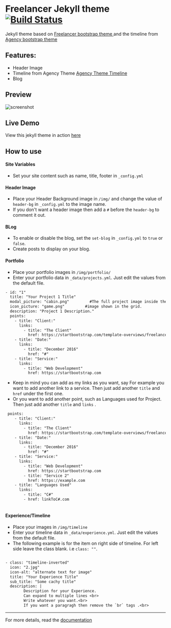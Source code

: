 Freelancer Jekyll theme  [![Build Status](https://travis-ci.org/digvijayad/freelancer-theme.svg?branch=master)](https://travis-ci.org/digvijayad/freelancer-theme)
=========================

Jekyll theme based on [Freelancer bootstrap theme ](http://startbootstrap.com/template-overviews/freelancer/) and the timeline from [Agency bootstrap theme](http://startbootstrap.com/template-overviews/agency/) 
## Features: 
 - Header Image
 - Timeline from Agency Theme [Agency Theme Timeline](https://blackrockdigital.github.io/startbootstrap-agency/#about)
 - Blog
 
## Preview 
![screenshot](https://user-images.githubusercontent.com/19765483/31866545-c52cf0ae-b746-11e7-9f00-6b0c3fa21ca3.PNG)

## Live Demo
View this jekyll theme in action [here](https://digvijayad.github.io/freelancer-theme)

## How to use
 #### Site Variables
 - Set your site content such as name, title, footer in `_config.yml`
 
 #### Header Image
 - Place your Header Background image in `/img/` and change the value of `header-bg` in `_config.yml` to the image name.
 - If you don't want a header image then add a `#` before the `header-bg` to comment it out.
 

 #### BLog
 - To enable or disable the blog, set the `set-blog` in `_config.yml` to `true` or `false`.
 - Create posts to display on your blog.
  
 
 #### Portfolio
 - Place your portfolio images in `/img/portfolio/`
 - Enter your portfolio data in `_data/projects.yml`. Just edit the values from the default file.
```txt
- id: "1"
  title: "Your Project 1 Title"
  modal_picture: "cabin.png"         #The full project image inside the model
  icon_picture: "game.png"         #image shown in the grid.
  description: "Project 1 Description."
  points: 
    - title: "Client:"
      links:
        - title: "The Client"
          href: https://startbootstrap.com/template-overviews/freelancer/
    - title: "Date:"
      links:
        - title: "December 2016"
          href: "#"
    - title: "Service:"
      links:
        - title: "Web Development"
          href: https://startbootstrap.com
```

 - Keep in mind you can add as my links as you want, say For example you want to add another link to a service. Then just add another `title` and `href` under the first one.
 - Or you want to add another point, such as Languages used for Project. Then just add another `title` and `links` .
```txt 
 points: 
    - title: "Client:"
      links:
        - title: "The Client"
          href: https://startbootstrap.com/template-overviews/freelancer/
    - title: "Date:"
      links:
        - title: "December 2016"
          href: "#"
    - title: "Service:"
      links:
        - title: "Web Development"
          href: https://startbootstrap.com
        - title: "Service 2"
          href: https://example.com
    - title: "Languages Used"
      links:
        - title: "C#"
        - href: linkToC#.com
        
```


 #### Experience/Timeline
 - Place your images in `/img/timeline`
 - Enter your timeline data in `_data/experience.yml`. Just edit the values from the default file.
 - The following example is for the item on right side of timeline. For left side leave the class blank. i.e `class: ""`.
```txt

- class: "timeline-inverted"
  icon: "2.jpg"
  icon-alt: "alternate text for image"
  title: "Your Experience Title"
  sub_title: "Some cachy title"
  description: | 
        Description for your Experience. 
        Can expand to multiple lines <br>
        Write whatever you want.<br>
        If you want a paragragh then remove the `br` tags .<br>

```

---------
For more details, read the [documentation](http://jekyllrb.com/)